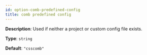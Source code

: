 ```yaml
---
id: option-comb-predefined-config
title: comb predefined config
---
```

**Description**: Used if neither a project or custom config file exists.

**Type**: `string`

**Default**: `"csscomb"`
